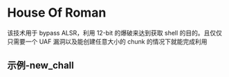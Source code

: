 # House Of Roman

该技术用于 bypass ALSR，利用 12-bit 的爆破来达到获取 shell 的目的。且仅仅只需要一个 UAF 漏洞以及能创建任意大小的 chunk 的情况下就能完成利用

## 示例-new_chall
